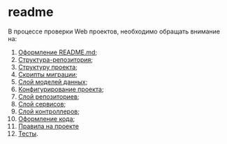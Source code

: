# readme

В процессе проверки Web проектов, необходимо обращать внимание на:

1. [Оформление README.md](01_readme_design.md);
2. [Структура-репозитория](02_repository_structure.md);
3. [Структуру проекта](03_project_structure);
4. [Скрипты миграции](04_migration_script);
5. [Слой моделей данных](05_data_model_layer);
6. [Конфигурирование проекта](06_project_configuration);
7. [Слой репозиториев](07_repository_layer);
8. [Слой сервисов](08_service_layer);
9. [Слой контроллеров](09_controller_and_view_layer);
10. [Оформление кода](10_code_design);
11. [Правила на проекте](11_project_rules.md)
12. [Тесты](12_tests).

